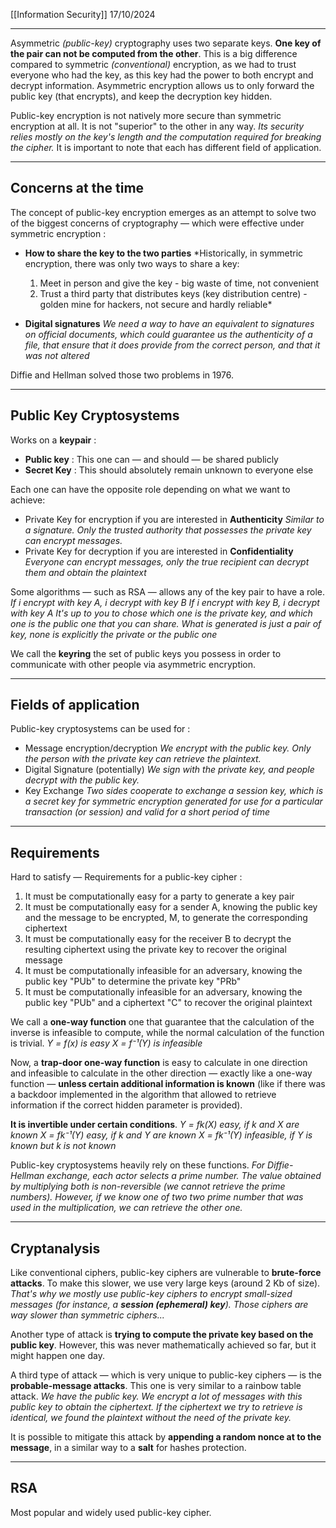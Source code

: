 [[Information Security]]
17/10/2024
****

Asymmetric *(public-key)* cryptography uses two separate keys. **One key of the pair can not be computed from the other**.
This is a big difference compared to symmetric *(conventional)* encryption, as we had to trust everyone who had the key, as this key had the power to both encrypt and decrypt information. Asymmetric encryption allows us to only forward the public key (that encrypts), and keep the decryption key hidden.

Public-key encryption is not natively more secure than symmetric encryption at all. It is not "superior" to the other in any way. 
	*Its security relies mostly on the key's length and the computation required for breaking the cipher.*
It is important to note that each has different field of application.


****
## Concerns at the time

The concept of public-key encryption emerges as an attempt to solve two of the biggest concerns of cryptography — which were effective under symmetric encryption :
- **How to share the key to the two parties**
	*Historically, in symmetric encryption, there was only two ways to share a key:
	1. Meet in person and give the key - big waste of time, not convenient
	2. Trust a third party that distributes keys (key distribution centre) - golden mine for hackers, not secure and hardly reliable*

- **Digital signatures**
	*We need a way to have an equivalent to signatures on official documents, which could guarantee us the authenticity of a file, that ensure that it does provide from the correct person, and that it was not altered*

Diffie and Hellman solved those two problems in 1976.


****
## Public Key Cryptosystems

Works on a **keypair** :
- **Public key** : This one can — and should — be shared publicly
- **Secret Key** : This should absolutely remain unknown to everyone else

Each one can have the opposite role depending on what we want to achieve:
- Private Key for encryption if you are interested in **Authenticity**
	*Similar to a signature. Only the trusted authority that possesses the private key can encrypt messages.*
- Private Key for decryption if you are interested in **Confidentiality**
	*Everyone can encrypt messages, only the true recipient can decrypt them and obtain the plaintext*

Some algorithms — such as RSA — allows any of the key pair to have a role.
	*If i encrypt with key A, i decrypt with key B
	If i encrypt with key B, i decrypt with key A
		It's up to you to chose which one is the private key, and which one is the public one that you can share. What is generated is just a pair of key, none is explicitly the private or the public one*


We call the **keyring** the set of public keys you possess in order to communicate with other people via asymmetric encryption.


****
## Fields of application

Public-key cryptosystems can be used for :
- Message encryption/decryption
	*We encrypt with the public key. Only the person with the private key can retrieve the plaintext.*
- Digital Signature (potentially)
	*We sign with the private key, and people decrypt with the public key.*
- Key Exchange
	*Two sides cooperate to exchange a session key, which is a secret key for
	symmetric encryption generated for use for a particular transaction (or
	session) and valid for a short period of time*


****
## Requirements

Hard to satisfy — Requirements for a public-key cipher :
1. It must be computationally easy for a party to generate a key pair
2. It must be computationally easy for a sender A, knowing the public key and the
	message to be encrypted, M, to generate the corresponding ciphertext
3. It must be computationally easy for the receiver B to decrypt the resulting
	ciphertext using the private key to recover the original message
4. It must be computationally infeasible for an adversary, knowing the public key "PUb" to
	determine the private key "PRb"
5. It must be computationally infeasible for an adversary, knowing the public key "PUb"
	and a ciphertext "C" to recover the original plaintext


We call a **one-way function** one that guarantee that the calculation of the inverse is infeasible to compute, while the normal calculation of the function is trivial.
	*Y = f(x) is easy
	X = f⁻¹(Y) is infeasible*

Now, a **trap-door one-way function** is easy to calculate in one direction and infeasible
to calculate in the other direction — exactly like a one-way function — **unless certain additional information is known** (like if there was a backdoor implemented in the algorithm that allowed to retrieve information if the correct hidden parameter is provided). 

**It is invertible under certain conditions**.
	*Y = fk(X) easy, if k and X are known
	X = fk⁻¹(Y) easy, if k and Y are known
	X = fk⁻¹(Y) infeasible, if Y is known but k is not known*

Public-key cryptosystems heavily rely on these functions.
	*For Diffie-Hellman exchange, each actor selects a prime number. The value obtained by multiplying both is non-reversible (we cannot retrieve the prime numbers). However, if we know one of two two prime number that was used in the multiplication, we can retrieve the other one.*


****
## Cryptanalysis

Like conventional ciphers, public-key ciphers are vulnerable to **brute-force attacks**. To make this slower, we use very large keys (around 2 Kb of size).
	*That's why we mostly use public-key ciphers to encrypt small-sized messages (for instance, a **session (ephemeral) key**). Those ciphers are way slower than symmetric ciphers...*


Another type of attack is **trying to compute the private key based on the public key**. However, this was never mathematically achieved so far, but it might happen one day.


A third type of attack — which is very unique to public-key ciphers — is the **probable-message attacks**.
This one is very similar to a rainbow table attack.
	*We have the public key. We encrypt a lot of messages with this public key to obtain the ciphertext. If the ciphertext we try to retrieve is identical, we found the plaintext without the need of the private key.*

It is possible to mitigate this attack by **appending a random nonce at to the message**, in a similar way to a **salt** for hashes protection.


****
## RSA

Most popular and widely used public-key cipher.